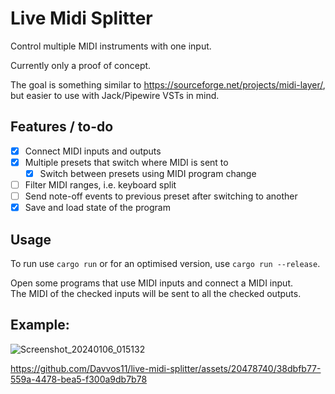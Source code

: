 # Live Midi Splitter

Control multiple MIDI instruments with one input.

Currently only a proof of concept.

The goal is something similar to https://sourceforge.net/projects/midi-layer/,
but easier to use with Jack/Pipewire VSTs in mind.

## Features / to-do

- [X] Connect MIDI inputs and outputs
- [X] Multiple presets that switch where MIDI is sent to
  - [X] Switch between presets using MIDI program change
- [ ] Filter MIDI ranges, i.e. keyboard split
- [ ] Send note-off events to previous preset after switching to another
- [X] Save and load state of the program

## Usage

To run use `cargo run` or for an optimised version, use `cargo run --release`.

Open some programs that use MIDI inputs and connect a MIDI input.  
The MIDI of the checked inputs will be sent to all the checked outputs.

## Example:

![Screenshot_20240106_015132](https://github.com/Davvos11/live-midi-splitter/assets/20478740/2a72af14-d8e6-4d30-99bf-a06229dd1155)

https://github.com/Davvos11/live-midi-splitter/assets/20478740/38dbfb77-559a-4478-bea5-f300a9db7b78
